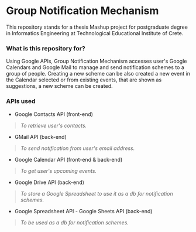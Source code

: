 # Group Notification Mechanism #

This repository stands for a thesis Mashup project for postgraduate degree in Informatics Engineering at Technological Educational Institute of Crete.

### What is this repository for? ###

Using Google APIs, Group Notification Mechanism accesses user's Google Calendars and Google Mail to manage and send notification schemes to a group of people. Creating a new scheme can be also created a new event in the Calendar selected or from existing events, that are shown as suggestions, a new scheme can be created.

### APIs used ###

* Google Contacts API (front-end)
>*To retrieve user's contacts.*
* GMail API (back-end)
>*To send notification from user's email address.*
* Google Calendar API (front-end & back-end)
>*To get user's upcoming events.*
* Google Drive API (back-end)
>*To store a Google Spreadsheet to use it as a db for notification schemes.*
* Google Spreadsheet API - Google Sheets API (back-end)
>*To be used as a db for notification schemes.*